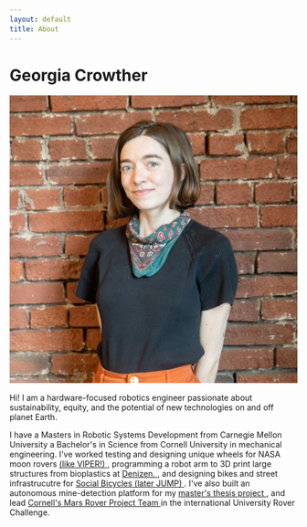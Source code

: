 ```yaml
---
layout: default
title: About
---
```

# Georgia Crowther

<img src="assets/images/headshot.jpg" class="headshot" alt="headshot">

Hi! I am a hardware-focused robotics engineer passionate about sustainability, equity, and the potential of new technologies on and off planet Earth. 

I have a Masters in Robotic Systems Development from Carnegie Mellon University a Bachelor's in Science from Cornell University in mechanical engineering. I've worked testing and designing unique wheels for NASA moon rovers <a href="https://georgiac.github.io/work_research/tw"> (like VIPER!) </a>, programming a robot arm to 3D print large structures from bioplastics at <a href="https://georgiac.github.io/work_research/denizen"> Denizen. </a>, and designing bikes and street infrastrucutre for <a href="https://georgiac.github.io/work_research/sobi"> Social Bicycles (later JUMP) </a>. I've also built an autonomous mine-detection platform for my <a href="https://georgiac.github.io/work_research/minebot"> master's thesis project </a>, and lead <a href="https://georgiac.github.io/work_research/cmr"> Cornell's Mars Rover Project Team </a> in the international University Rover Challenge.
